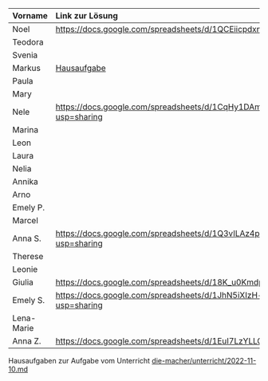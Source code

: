 | Vorname    | Link zur Lösung |
|:---------- |:--------------- |
| Noel       | https://docs.google.com/spreadsheets/d/1QCEiicpdxn-uzqxXDJIFJuFr1onTl2pRvE0irOJ5bNE/edit?usp=sharing                |
| Teodora    |                 |
| Svenia     |                 |
| Markus     | [Hausaufgabe](https://docs.google.com/spreadsheets/d/1ljhqtEZTdNoIoFnHFrnAfe8YXBUMn-vrYb0qwS58x-c/edit?usp=sharing)               |
| Paula      |                 |
| Mary       |                 |
| Nele       |  https://docs.google.com/spreadsheets/d/1CqHy1DAmTC60vC11pcGAi_GTJIT3fCPMzqWELUYIAv4/edit?usp=sharing               |
| Marina     |                 |
| Leon       |                 |
| Laura      |                 |
| Nelia      |                 |
| Annika     |                 |
| Arno       |                 |
| Emely P.   |                 |
| Marcel     |                 |
| Anna S.    | https://docs.google.com/spreadsheets/d/1Q3vILAz4p15oMTxusQ7b9337m7l48-wLjC65FmCowJs/edit?usp=sharing                |
| Therese    |                 |
| Leonie     |                 |
| Giulia     |  https://docs.google.com/spreadsheets/d/18K_u0Kmdp7545qHU0HeXVAtCH4p2mRpWn4QXTN7fn94/edit#gid=0               |
| Emely S.   | https://docs.google.com/spreadsheets/d/1JhN5iXIzH-ruhryT3d8h8qG7U-5a7XjoOvH4UYYvB5g/edit?usp=sharing                |
| Lena-Marie |                 |
| Anna Z.    |  https://docs.google.com/spreadsheets/d/1EuI7LzYLLGpZ5iFjxIRIRwNDbzvl2Kdzh7E-5naAMSs/edit?usp=sharing |

Hausaufgaben zur Aufgabe vom Unterricht [die-macher/unterricht/2022-11-10.md](https://github.com/die-macher/unterricht/blob/main/2022-11-10.md)
